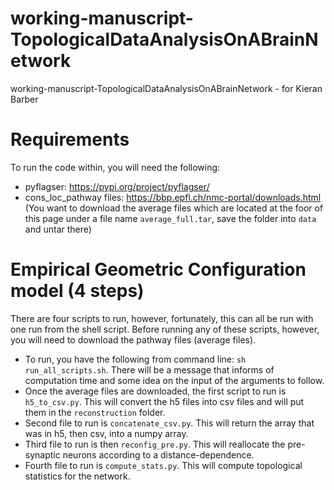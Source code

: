 # working-manuscript-TopologicalDataAnalysisOnABrainNetwork
working-manuscript-TopologicalDataAnalysisOnABrainNetwork - for Kieran Barber

# Requirements
To run the code within, you will need the following:
* pyflagser: https://pypi.org/project/pyflagser/
* cons_loc_pathway files: https://bbp.epfl.ch/nmc-portal/downloads.html (You want to download the average files which are located at the foor of this page under a file name `average_full.tar`, save the folder into `data` and untar there)

# Empirical Geometric Configuration model (4 steps)
There are four scripts to run, however, fortunately, this can all be run with one run from the shell script. Before running any of these scripts, however, you will need to download the pathway files (average files).
* To run, you have the following from command line: `sh run_all_scripts.sh`. There will be a message that informs of computation time and some idea on the input of the arguments to follow.
* Once the average files are downloaded, the first script to run is `h5_to_csv.py`. This will convert the h5 files into csv files and will put them in the `reconstruction` folder. 
* Second file to run is `concatenate_csv.py`. This will return the array that was in h5, then csv, into a numpy array.
* Third file to run is then `reconfig_pre.py`. This will reallocate the pre-synaptic neurons according to a distance-dependence.
* Fourth file to run is `compute_stats.py`. This will compute topological statistics for the network.
